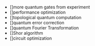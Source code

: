 - []more quantum gates from experiment
- []performance optimization
- []topological quantum computation
- []quantum error correction
- []quantum Fourier Transformation
- []Shor algorithm
- []circuit optimization
